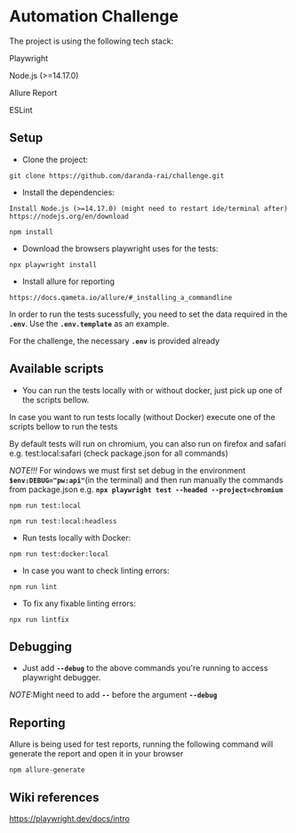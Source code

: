 # Automation Challenge

The project is using the following tech stack:

Playwright

Node.js (>=14.17.0)

Allure Report

ESLint

## Setup

- Clone the project:

```git
git clone https://github.com/daranda-rai/challenge.git
```

- Install the dependencies:

```
Install Node.js (>=14.17.0) (might need to restart ide/terminal after) https://nodejs.org/en/download
```

```npm
npm install
```
- Download the browsers playwright uses for the tests:

```npm
npx playwright install
```
- Install allure for reporting

```
https://docs.qameta.io/allure/#_installing_a_commandline
```


In order to run the tests sucessfully, you need to set the data required in the **`.env`**. Use the **`.env.template`** as an example.

For the challenge, the necessary **`.env`** is provided already


## Available scripts

- You can run the tests locally with or without docker, just pick up one of the scripts bellow.

In case you want to run tests locally (without Docker) execute one of the scripts bellow to run the tests

By default tests will run on chromium, you can also run on firefox and safari e.g. test:local:safari (check package.json for all commands)

*NOTE!!!* For windows we must first set debug in the environment **`$env:DEBUG="pw:api"`**(in the terminal) and then run manually the commands from package.json e.g. **`npx playwright test --headed --project=chromium`**

```npm
npm run test:local
```

```npm
npm run test:local:headless
```

- Run tests locally with Docker:

```npm
npm run test:docker:local
```

- In case you want to check linting errors:

```npm
npm run lint
```

- To fix any fixable linting errors:

```npm
npx run lintfix
```

## Debugging

- Just add **`--debug`** to the above commands you're running to access playwright debugger.

*NOTE*:Might need to add **`--`** before the argument **`--debug`**

## Reporting

Allure is being used for test reports, running the following command will generate the report and open it in your browser

```npm
npm allure-generate
```

## Wiki references

<https://playwright.dev/docs/intro>
